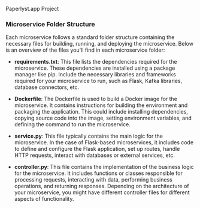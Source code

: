 Paperlyst.app Project


### Microservice Folder Structure

Each microservice follows a standard folder structure containing the necessary files for building, running, and deploying the microservice. Below is an overview of the files you'll find in each microservice folder:

- **requirements.txt**: This file lists the dependencies required for the microservice. These dependencies are installed using a package manager like pip. Include the necessary libraries and frameworks required for your microservice to run, such as Flask, Kafka libraries, database connectors, etc.

- **Dockerfile**: The Dockerfile is used to build a Docker image for the microservice. It contains instructions for building the environment and packaging the application. This could include installing dependencies, copying source code into the image, setting environment variables, and defining the command to run the microservice.

- **service.py**: This file typically contains the main logic for the microservice. In the case of Flask-based microservices, it includes code to define and configure the Flask application, set up routes, handle HTTP requests, interact with databases or external services, etc.

- **controller.py**: This file contains the implementation of the business logic for the microservice. It includes functions or classes responsible for processing requests, interacting with data, performing business operations, and returning responses. Depending on the architecture of your microservice, you might have different controller files for different aspects of functionality.
